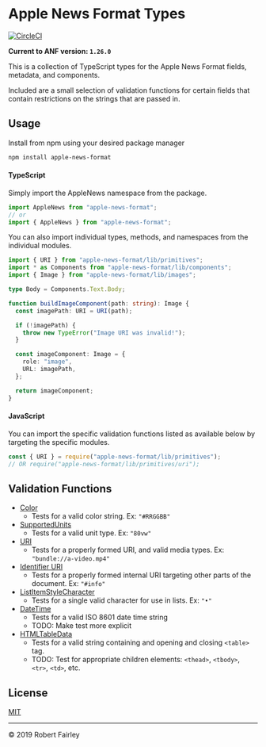 # Apple News Format Types

[![CircleCI](https://circleci.com/gh/Robert-Fairley/apple-news-format.svg?style=svg&circle-token=6f3e22cb14ceb409d7241efc628ccdef34b810f8)](https://circleci.com/gh/Robert-Fairley/apple-news-format)

**Current to ANF version: `1.26.0`**

This is a collection of TypeScript types for the Apple News Format fields, metadata, and components.

Included are a small selection of validation functions for certain fields that contain restrictions on the strings that are passed in.

## Usage

Install from npm using your desired package manager

```sh
npm install apple-news-format
```

#### TypeScript

Simply import the AppleNews namespace from the package.

```typescript
import AppleNews from "apple-news-format";
// or
import { AppleNews } from "apple-news-format";
```

You can also import individual types, methods, and namespaces from the individual modules.

```typescript
import { URI } from "apple-news-format/lib/primitives";
import * as Components from "apple-news-format/lib/components";
import { Image } from "apple-news-format/lib/images";

type Body = Components.Text.Body;

function buildImageComponent(path: string): Image {
  const imagePath: URI = URI(path);

  if (!imagePath) {
    throw new TypeError("Image URI was invalid!");
  }

  const imageComponent: Image = {
    role: "image",
    URL: imagePath,
  };

  return imageComponent;
}
```

#### JavaScript

You can import the specific validation functions listed as available
below by targeting the specific modules.

```javascript
const { URI } = require("apple-news-format/lib/primitives");
// OR require("apple-news-format/lib/primitives/uri");
```

## Validation Functions

- [Color](src/primitives/color.ts)
  - Tests for a valid color string. Ex: `"#RRGGBB"`
- [SupportedUnits](src/primitives/supported-units.ts)
  - Tests for a valid unit type. Ex: `"80vw"`
- [URI](src/primitives/uri.ts)
  - Tests for a properly formed URI, and valid media types. Ex: `"bundle://a-video.mp4"`
- [Identifier URI](src/primitives/identifier-uri.ts)
  - Tests for a properly formed internal URI targeting other parts of the document. Ex: `"#info"`
- [ListItemStyleCharacter](src/styles/text-styles/list-item-style.ts)
  - Tests for a single valid character for use in lists. Ex: `"•"`
- [DateTime](src/primitives/date-time.ts)
  - Tests for a valid ISO 8601 date time string
  - TODO: Make test more explicit
- [HTMLTableData](src/components/tables/html-table.ts)
  - Tests for a valid string containing and opening and closing `<table>` tag.
  - TODO: Test for appropriate children elements: `<thead>`, `<tbody>`, `<tr>`, `<td>`, etc.

## License

[MIT](LICENSE)

---

&copy; 2019 Robert Fairley

